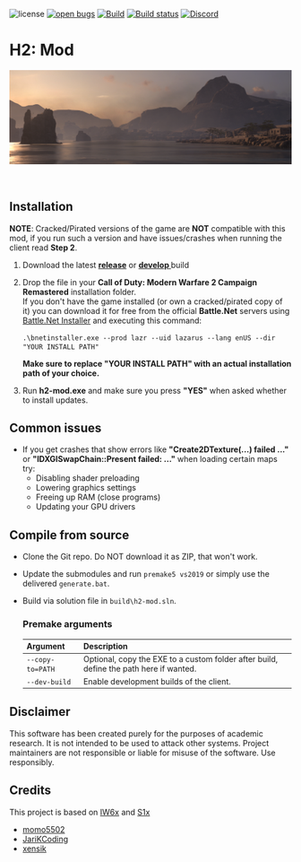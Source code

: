 ![license](https://img.shields.io/github/license/fedddddd/h2-mod.svg)
[![open bugs](https://img.shields.io/github/issues/fedddddd/h2-mod/bug?label=bugs)](https://github.com/fedddddd/h2-mod/issues?q=is%3Aissue+is%3Aopen+label%3Abug)
[![Build](https://github.com/fedddddd/h2-mod/workflows/Build/badge.svg)](https://github.com/fedddddd/h2-mod/actions)
[![Build status](https://ci.appveyor.com/api/projects/status/0sh80kdnsvm53rno?svg=true)](https://ci.appveyor.com/project/fedddddd/h2-mod)
[![Discord](https://img.shields.io/discord/955362057581129738?color=%237289DA&label=members&logo=discord&logoColor=%23FFFFFF)](https://discord.gg/dpnRn2tKT9)

# H2: Mod
<p align="center">
  <img src="assets/github/banner.png?raw=true" />
</p>

<br/>

## Installation

**NOTE**: Cracked/Pirated versions of the game are **NOT** compatible with this mod, if you run such a version and have issues/crashes when running the client read **Step 2**.

1. Download the latest **[release](https://github.com/fedddddd/h2-mod/releases/latest/download/h2-mod.exe)** or **[develop ](https://ci.appveyor.com/api/projects/fedddddd/h2-mod/artifacts/build%2Fbin%2Fx64%2FRelease%2Fh2-mod.exe?branch=develop&job=Environment%3A%20APPVEYOR_BUILD_WORKER_IMAGE%3DVisual%20Studio%202022%2C%20PREMAKE_ACTION%3Dvs2022%2C%20CI%3D1%3B%20Configuration%3A%20Release)** build
2. Drop the file in your **Call of Duty: Modern Warfare 2 Campaign Remastered** installation folder.  
  If you don't have the game installed (or own a cracked/pirated copy of it) you can download it for free from the official **Battle.Net** servers using [Battle.Net Installer](https://github.com/barncastle/Battle.Net-Installer) and executing this command:
  
   ```
   .\bnetinstaller.exe --prod lazr --uid lazarus --lang enUS --dir "YOUR INSTALL PATH"
   ```
   
   **Make sure to replace "YOUR INSTALL PATH" with an actual installation path of your choice.**
3. Run **h2-mod.exe** and make sure you press **"YES"** when asked whether to install updates.

## Common issues

- If you get crashes that show errors like **"Create2DTexture(...) failed ..."** or **"IDXGISwapChain::Present failed: ..."** when loading certain maps try:
  * Disabling shader preloading
  * Lowering graphics settings
  * Freeing up RAM (close programs)
  * Updating your GPU drivers

## Compile from source

- Clone the Git repo. Do NOT download it as ZIP, that won't work.
- Update the submodules and run `premake5 vs2019` or simply use the delivered `generate.bat`.
- Build via solution file in `build\h2-mod.sln`.

  ### Premake arguments

  | Argument                    | Description                                    |
  |:----------------------------|:-----------------------------------------------|
  | `--copy-to=PATH`            | Optional, copy the EXE to a custom folder after build, define the path here if wanted. |
  | `--dev-build`               | Enable development builds of the client. |

## Disclaimer

This software has been created purely for the purposes of
academic research. It is not intended to be used to attack
other systems. Project maintainers are not responsible or
liable for misuse of the software. Use responsibly.

## Credits

This project is based on [IW6x](https://github.com/XLabsProject/iw6x-client) and [S1x](https://github.com/XLabsProject/s1x-client)
* [momo5502](https://github.com/momo5502)
* [JariKCoding](https://github.com/JariKCoding/CoDLuaDecompiler)
* [xensik](https://github.com/xensik/gsc-tool/)
